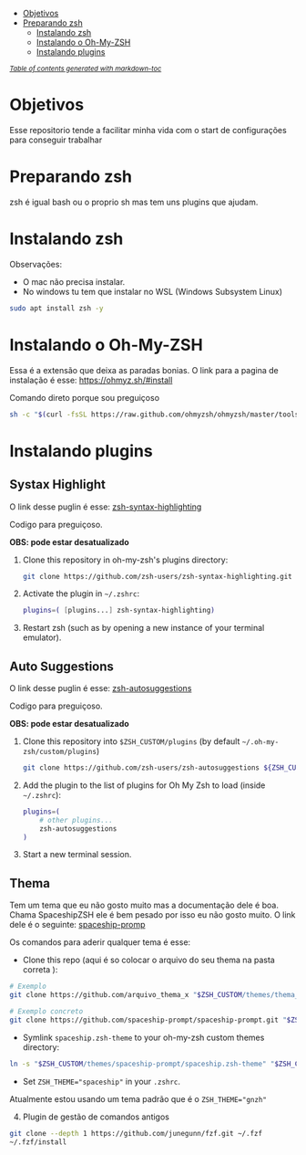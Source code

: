 
- [Objetivos](#objetivos)
- [Preparando zsh](#preparando-zsh)
  * [Instalando zsh](#instalando-zsh)
  * [Instalando o Oh-My-ZSH](#instalando-o-oh-my-zsh)
  * [Instalando plugins](#instalando-plugins)

<small><i><a href='http://ecotrust-canada.github.io/markdown-toc/'>Table of contents generated with markdown-toc</a></i></small>

# Objetivos

Esse repositorio tende a facilitar minha vida com o start de configurações para conseguir trabalhar


# Preparando zsh

zsh é igual bash ou o proprio sh mas tem uns plugins que ajudam.

# Instalando zsh

Observações:
- O mac não precisa instalar.
- No windows tu tem que instalar no WSL (Windows Subsystem Linux)

```sh
sudo apt install zsh -y
```

# Instalando o Oh-My-ZSH

Essa é a extensão que deixa as paradas bonias.
O link para a pagina de instalação é esse: https://ohmyz.sh/#install

Comando direto porque sou preguiçoso

```sh
sh -c "$(curl -fsSL https://raw.github.com/ohmyzsh/ohmyzsh/master/tools/install.sh)"
```

# Instalando plugins

## Systax Highlight

O link desse puglin é esse: [zsh-syntax-highlighting](https://github.com/zsh-users/zsh-syntax-highlighting/blob/master/INSTALL.md)

Codigo para preguiçoso.

**OBS: pode estar desatualizado**

1. Clone this repository in oh-my-zsh's plugins directory:

    ```zsh
    git clone https://github.com/zsh-users/zsh-syntax-highlighting.git ${ZSH_CUSTOM:-~/.oh-my-zsh/custom}/plugins/zsh-syntax-highlighting
    ```

2. Activate the plugin in `~/.zshrc`:

    ```zsh
    plugins=( [plugins...] zsh-syntax-highlighting)
    ```

3. Restart zsh (such as by opening a new instance of your terminal emulator).


## Auto Suggestions

O link desse puglin é esse: [zsh-autosuggestions](https://github.com/zsh-users/zsh-autosuggestions/blob/master/INSTALL.md)

Codigo para preguiçoso.

**OBS: pode estar desatualizado**

1. Clone this repository into `$ZSH_CUSTOM/plugins` (by default `~/.oh-my-zsh/custom/plugins`)

    ```sh
    git clone https://github.com/zsh-users/zsh-autosuggestions ${ZSH_CUSTOM:-~/.oh-my-zsh/custom}/plugins/zsh-autosuggestions
    ```

2. Add the plugin to the list of plugins for Oh My Zsh to load (inside `~/.zshrc`):

    ```sh
    plugins=( 
        # other plugins...
        zsh-autosuggestions
    )
    ```

3. Start a new terminal session.

## Thema

Tem um tema que eu não gosto muito mas a documentação dele é boa. Chama SpaceshipZSH ele é bem pesado por isso eu não gosto muito. O link dele é o seguinte: [spaceship-promp](https://github.com/spaceship-prompt/spaceship-prompt)

Os comandos para aderir qualquer tema é esse:

- Clone this repo (aqui é so colocar o arquivo do seu thema na pasta correta ):

```zsh
# Exemplo
git clone https://github.com/arquivo_thema_x "$ZSH_CUSTOM/themes/thema_x" --depth=1

# Exemplo concreto
git clone https://github.com/spaceship-prompt/spaceship-prompt.git "$ZSH_CUSTOM/themes/spaceship-prompt" --depth=1
```

- Symlink `spaceship.zsh-theme` to your oh-my-zsh custom themes directory:

```zsh
ln -s "$ZSH_CUSTOM/themes/spaceship-prompt/spaceship.zsh-theme" "$ZSH_CUSTOM/themes/spaceship.zsh-theme"
```

- Set `ZSH_THEME="spaceship"` in your `.zshrc`.

Atualmente estou usando um tema padrão que é o `ZSH_THEME="gnzh"`

4. Plugin de gestão de comandos antigos

```zsh
git clone --depth 1 https://github.com/junegunn/fzf.git ~/.fzf
~/.fzf/install
```
